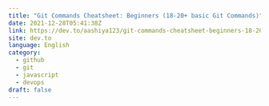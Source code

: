 ```yaml
---
title: "Git Commands Cheatsheet: Beginners (18-20+ basic Git Commands)"
date: 2021-12-28T05:41:38Z
link: https://dev.to/aashiya123/git-commands-cheatsheet-beginners-18-20-basic-git-commands-2b4c?utm_medium=RSS&utm_source=news.12bit.vn
site: dev.to
language: English
category:
  - github
  - git
  - javascript
  - devops
draft: false
---
```

